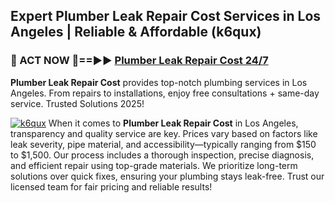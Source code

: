 ## Expert Plumber Leak Repair Cost Services in Los Angeles | Reliable & Affordable (k6qux)  

<h3>🚿 ACT NOW 🌟==►► <a href="https://tinyurl.com/2ne6vx2x" rel="nofollow">Plumber Leak Repair Cost 24/7</a></h3>

**Plumber Leak Repair Cost** provides top-notch plumbing services in Los Angeles. From repairs to installations, enjoy free consultations + same-day service. Trusted Solutions 2025!

[![k6qux](https://i.imgur.com/4PFF4AK.jpeg)](https://tinyurl.com/2ne6vx2x)
When it comes to **Plumber Leak Repair Cost** in Los Angeles, transparency and quality service are key. Prices vary based on factors like leak severity, pipe material, and accessibility—typically ranging from $150 to $1,500. Our process includes a thorough inspection, precise diagnosis, and efficient repair using top-grade materials. We prioritize long-term solutions over quick fixes, ensuring your plumbing stays leak-free. Trust our licensed team for fair pricing and reliable results!
